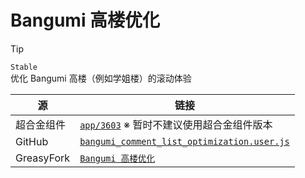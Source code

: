 # Bangumi 高楼优化

> [!TIP] 
> `Stable`  
> 优化 Bangumi 高楼（例如学姐楼）的滚动体验 

源|链接
---|---
超合金组件|[`app/3603`](https://bgm.tv/dev/app/3603) ※ 暂时不建议使用超合金组件版本
GitHub|[`bangumi_comment_list_optimization.user.js`](../../../dist/bangumi_comment_list_optimization.user.js?raw=true)
GreasyFork|[`Bangumi 高楼优化`](https://greasyfork.org/zh-CN/scripts/527434-bangumi-%E9%AB%98%E6%A5%BC%E4%BC%98%E5%8C%96)